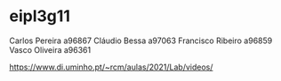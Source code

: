 # eipl3g11

Carlos Pereira       a96867
Cláudio Bessa        a97063
Francisco Ribeiro    a96859
Vasco Oliveira       a96361

https://www.di.uminho.pt/~rcm/aulas/2021/Lab/videos/
